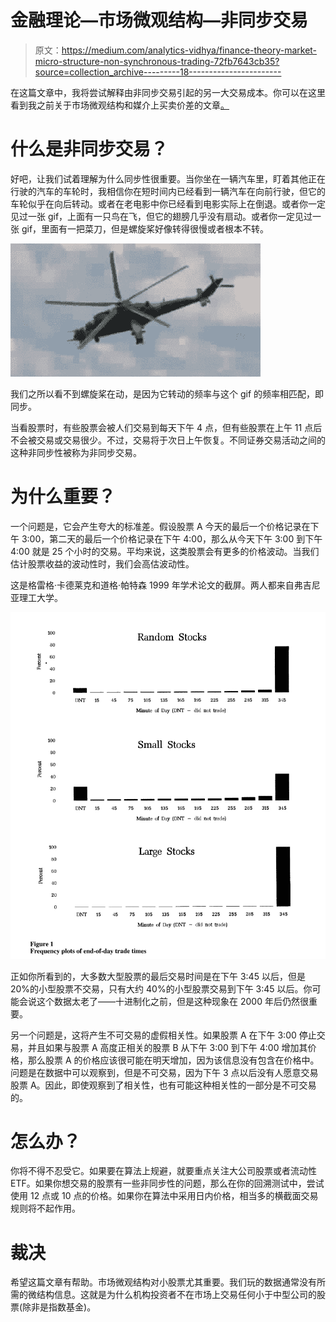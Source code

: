 # 金融理论—市场微观结构—非同步交易

> 原文：<https://medium.com/analytics-vidhya/finance-theory-market-micro-structure-non-synchronous-trading-72fb7643cb35?source=collection_archive---------18----------------------->

在这篇文章中，我将尝试解释由非同步交易引起的另一大交易成本。你可以在这里看到我之前关于市场微观结构和媒介上买卖价差的文章[。](/analytics-vidhya/finance-theory-market-micro-structure-bid-ask-spread-f3bf4d153f8d)

# 什么是非同步交易？

好吧，让我们试着理解为什么同步性很重要。当你坐在一辆汽车里，盯着其他正在行驶的汽车的车轮时，我相信你在短时间内已经看到一辆汽车在向前行驶，但它的车轮似乎在向后转动。或者在老电影中你已经看到电影实际上在倒退。或者你一定见过一张 gif，上面有一只鸟在飞，但它的翅膀几乎没有扇动。或者你一定见过一张 gif，里面有一把菜刀，但是螺旋桨好像转得很慢或者根本不转。

![](img/02dd17c80aeeee230b33f6aedc6da2cf.png)

我们之所以看不到螺旋桨在动，是因为它转动的频率与这个 gif 的频率相匹配，即同步。

当看股票时，有些股票会被人们交易到每天下午 4 点，但有些股票在上午 11 点后不会被交易或交易很少。不过，交易将于次日上午恢复。不同证券交易活动之间的这种非同步性被称为非同步交易。

# 为什么重要？

一个问题是，它会产生夸大的标准差。假设股票 A 今天的最后一个价格记录在下午 3:00，第二天的最后一个价格记录在下午 4:00，那么从今天下午 3:00 到下午 4:00 就是 25 个小时的交易。平均来说，这类股票会有更多的价格波动。当我们估计股票收益的波动性时，我们会高估波动性。

这是格雷格·卡德莱克和道格·帕特森 1999 年学术论文的截屏。两人都来自弗吉尼亚理工大学。

![](img/d49052b8fd51412ea69909fb5b2d9dc8.png)

正如你所看到的，大多数大型股票的最后交易时间是在下午 3:45 以后，但是 20%的小型股票不交易，只有大约 40%的小型股票交易到下午 3:45 以后。你可能会说这个数据太老了——十进制化之前，但是这种现象在 2000 年后仍然很重要。

另一个问题是，这将产生不可交易的虚假相关性。如果股票 A 在下午 3:00 停止交易，并且如果与股票 A 高度正相关的股票 B 从下午 3:00 到下午 4:00 增加其价格，那么股票 A 的价格应该很可能在明天增加，因为该信息没有包含在价格中。问题是在数据中可以观察到，但是不可交易，因为下午 3 点以后没有人愿意交易股票 A。因此，即使观察到了相关性，也有可能这种相关性的一部分是不可交易的。

# 怎么办？

你将不得不忍受它。如果要在算法上规避，就要重点关注大公司股票或者流动性 ETF。如果你想交易的股票有一些非同步性的问题，那么在你的回溯测试中，尝试使用 12 点或 10 点的价格。如果你在算法中采用日内价格，相当多的横截面交易规则将不起作用。

# 裁决

希望这篇文章有帮助。市场微观结构对小股票尤其重要。我们玩的数据通常没有所需的微结构信息。这就是为什么机构投资者不在市场上交易任何小于中型公司的股票(除非是指数基金)。